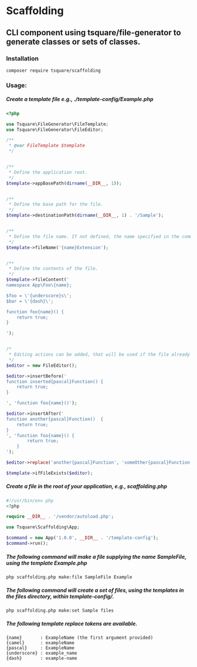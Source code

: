 # Scaffolding

## CLI component using tsquare/file-generator to generate classes or sets of classes.

### Installation
`composer require tsquare/scaffolding`

### Usage:

##### Create a template file e.g., ./template-config/Example.php
```php
<?php

use Tsquare\FileGenerator\FileTemplate;
use Tsquare\FileGenerator\FileEditor;

/**
 * @var FileTemplate $template
 */


/**
 * Define the application root.
 */
$template->appBasePath(dirname(__DIR__, 1));


/**
 * Define the base path for the file.
 */
$template->destinationPath(dirname(__DIR__, 1) . '/Sample');


/**
 * Define the file name. If not defined, the name specified in the command will be used.
 */
$template->fileName('{name}Extension');


/**
 * Define the contents of the file.
 */
$template->fileContent('
namespace App\Foo\{name};

$foo = \'{underscore}s\';
$bar = \'{dash}\';

function foo{name}() {
    return true;
}

');


/*
 * Editing actions can be added, that will be used if the file already exists.
 */
$editor = new FileEditor();

$editor->insertBefore('
function inserted{pascal}Function() {
    return true;
}

', 'function foo{name}()');

$editor->insertAfter('
function another{pascal}Function()  {
    return true;
}
', 'function foo{name}() {
        return true;
    }
');

$editor->replace('another{pascal}Function', 'someOther{pascal}Function');

$template->ifFileExists($editor);
```

##### Create a file in the root of your application, e.g., scaffolding.php
```php
#!/usr/bin/env php
<?php

require __DIR__ . '/vendor/autoload.php';

use Tsquare\Scaffolding\App;

$command = new App('1.0.0', __DIR__ . '/template-config');
$command->run();
```

##### The following command will make a file supplying the name SampleFile, using the template Example.php

    php scaffolding.php make:file SampleFile Example


##### The following command will create a set of files, using the templates in the files directory, within template-config/.

    php scaffolding.php make:set Sample files


##### The following template replace tokens are available.
```
{name}       : ExampleName (the first argument provided)
{camel}      : exampleName
{pascal}     : ExampleName
{underscore} : example_name
{dash}       : example-name
```
